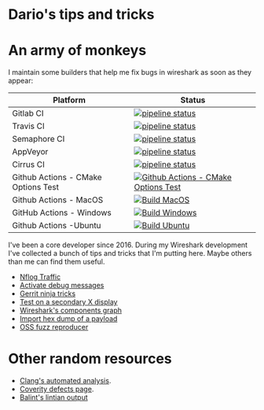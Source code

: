 # Dario's tips and tricks

# An army of monkeys

I maintain some builders that help me fix bugs in wireshark as soon as they appear:

| Platform | Status |
|----------|--------|
| Gitlab CI | [![pipeline status](https://gitlab.com/wireshark/wireshark/badges/master/pipeline.svg)](https://gitlab.com/wireshark/wireshark/-/pipelines) |
| Travis CI | [![pipeline status](https://www.travis-ci.com/gitlab/crondaemon/wireshark.svg?branch=master)](https://www.travis-ci.com/gitlab/crondaemon/wireshark/builds) |
| Semaphore CI | [![pipeline status](https://semaphoreci.com/api/v1/crondaemon/wireshark/branches/master/badge.svg)](https://semaphoreci.com/crondaemon/wireshark) |
| AppVeyor | [![pipeline status](https://ci.appveyor.com/api/projects/status/00oc33lud6bq3x5f?svg=true)](https://ci.appveyor.com/project/crondaemon/wireshark/) |
| Cirrus CI | [![pipeline status](https://api.cirrus-ci.com/github/crondaemon/wireshark.svg)](https://cirrus-ci.com/) |
| Github Actions - CMake Options Test | [![Github Actions - CMake Options Test](https://github.com/crondaemon/wireshark/workflows/CMake%20Options%20Test/badge.svg)](https://github.com/crondaemon/wireshark/actions?query=workflow%3A%22CMake+Options+Test%22) |
| Github Actions - MacOS | [![Build MacOS](https://github.com/crondaemon/wireshark/workflows/Build%20MacOS/badge.svg) ](https://github.com/crondaemon/wireshark/actions?query=workflow%3A%22Build+MacOS%22)| 
| GitHub Actions - Windows | [![Build Windows](https://github.com/crondaemon/wireshark/workflows/Build%20Windows/badge.svg)](https://github.com/crondaemon/wireshark/actions?query=workflow%3A%22Build+Windows%22) | 
| Github Actions -Ubuntu | [![Build Ubuntu](https://github.com/crondaemon/wireshark/workflows/Build%20Ubuntu/badge.svg)](https://github.com/crondaemon/wireshark/actions?query=workflow%3A%22Build+Ubuntu%22) |


I've been a core developer since 2016. During my Wireshark development I've collected a bunch of tips and tricks that I'm putting here. Maybe others than me can find them useful.

  - [Nflog Traffic](/dario/nflog-traffic)
  - [Activate debug messages](/dario/debug-messages)
  - [Gerrit ninja tricks](/dario/gerrit)
  - [Test on a secondary X display](/dario/secondary-x-display)
  - [Wireshark's components graph](/dario/graphviz)
  - [Import hex dump of a payload](/dario/import_payload)
  - [OSS fuzz reproducer](/dario/oss-fuzz)

# Other random resources

  - [Clang's automated analysis](https://www.wireshark.org/download/automated/analysis/).
  - [Coverity defects page](https://scan.coverity.com/projects/wireshark/view_defects).
  - [Balint's lintian output](https://lintian.debian.org/maintainer/rbalint@ubuntu.com.html)

